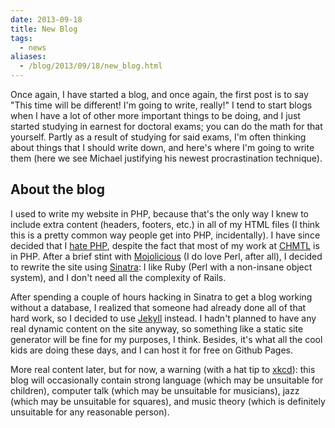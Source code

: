 ```yaml
---
date: 2013-09-18
title: New Blog
tags:
  - news
aliases:
  - /blog/2013/09/18/new_blog.html
---
```


Once again, I have started a blog, and once again, the first post is to say
"This time will be different! I'm going to write, really!" I tend to start
blogs when I have a lot of other more important  things to be doing, and I
just started studying in earnest for doctoral exams; you can do the math for
that yourself. Partly as a result of studying for said exams, I'm often
thinking about things that I should write down, and here's where I'm going to
write them (here we see Michael justifying his newest procrastination
technique).

<!--more-->

## About the blog

I used to write my website in PHP, because that's the only way I knew to
include extra content (headers, footers, etc.) in all of my HTML files (I
think this is a pretty common way people get into PHP, incidentally). I have
since decided that I [hate PHP](http://me.veekun.com/blog/2012/04/09/php-a-fractal-of-bad-design/),
despite the fact that most of my work at [CHMTL](//chmtl.indiana.edu) is in
PHP. After a brief stint with [Mojolicious](//mojolicio.us) (I do love Perl,
after all), I decided to rewrite the site using [Sinatra](//sinatrarb.com): I
like Ruby (Perl with a non-insane object system), and I don't need all the
complexity of Rails.

After spending a couple of hours hacking in Sinatra to get a blog working
without a database, I realized that someone had already done all of that hard
work, so I decided to use [Jekyll](//jekyllrb.com) instead. I hadn't planned
to have any real dynamic content on the site anyway, so something like a
static site generator will be fine for my purposes, I think. Besides, it's
what all the cool kids are doing these days, and I can host it for free on
Github Pages.

More real content later, but for now, a warning (with a hat tip to
[xkcd](//xkcd.com)): this blog will occasionally contain strong language
(which may be unsuitable for children), computer talk (which may be unsuitable
for musicians), jazz (which may be unsuitable for squares), and music theory
(which is definitely unsuitable for any reasonable person).
